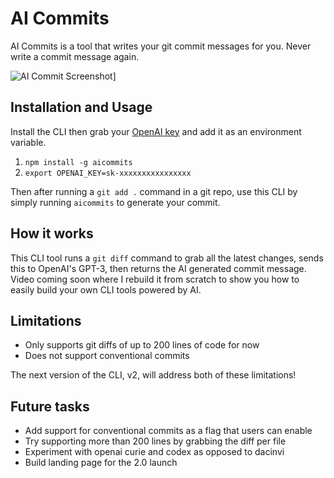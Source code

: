# AI Commits

AI Commits is a tool that writes your git commit messages for you. Never write a commit message again.

![AI Commit Screenshot](https://github.com/Nutlope/aicommits/blob/main/screenshot.png)]

## Installation and Usage

Install the CLI then grab your [OpenAI key](https://openai.com/api/) and add it as an environment variable.

1. `npm install -g aicommits`
2. `export OPENAI_KEY=sk-xxxxxxxxxxxxxxxx`

Then after running a `git add .` command in a git repo, use this CLI by simply running `aicommits` to generate your commit.

## How it works

This CLI tool runs a `git diff` command to grab all the latest changes, sends this to OpenAI's GPT-3, then returns the AI generated commit message. Video coming soon where I rebuild it from scratch to show you how to easily build your own CLI tools powered by AI.

## Limitations

- Only supports git diffs of up to 200 lines of code for now
- Does not support conventional commits

The next version of the CLI, v2, will address both of these limitations!

## Future tasks

- Add support for conventional commits as a flag that users can enable
- Try supporting more than 200 lines by grabbing the diff per file
- Experiment with openai curie and codex as opposed to dacinvi
- Build landing page for the 2.0 launch
